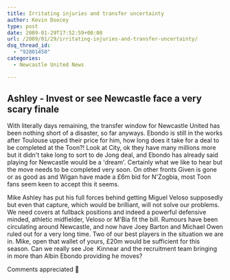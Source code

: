 ```yaml
---
title: Irritating injuries and transfer uncertainty
author: Kevin Doocey
type: post
date: 2009-01-29T17:52:59+00:00
url: /2009/01/29/irritating-injuries-and-transfer-uncertainty/
dsq_thread_id:
  - "92801450"
categories:
  - Newcastle United News

---
```

## Ashley - Invest or see Newcastle face a very scary finale

With literally days remaining, the transfer window for Newcastle United has been nothing short of a disaster, so far anyways. Ebondo is still in the works after Toulouse upped their price for him, how long does it take for a deal to be completed at the Toon?! Look at City, ok they have many millions more but it didn't take long to sort to de Jong deal, and Ebondo has already said playing for Newcastle would be a 'dream'. Certainly what we like to hear but the move needs to be completed very soon. On other fronts Given is gone or as good as and Wigan have made a £6m bid for N'Zogbia, most Toon fans seem keen to accept this it seems.

Mike Ashley has put his full forces behind getting Miguel Veloso supposedly but even that capture, which would be brilliant, will not solve our problems. We need covers at fullback positions and indeed a powerful defensive minded, athletic midfielder, Veloso or M'Bia fit the bill. Rumours have been circulating around Newcastle, and now have Joey Barton and Michael Owen ruled out for a very long time. Two of our best players in the situation we are in. Mike, open that wallet of yours, £20m would be sufficient for this season. Can we really see Joe  Kinnear and the recruitment team bringing in more than Albin Ebondo providing he moves?

Comments appreciated 🙂
